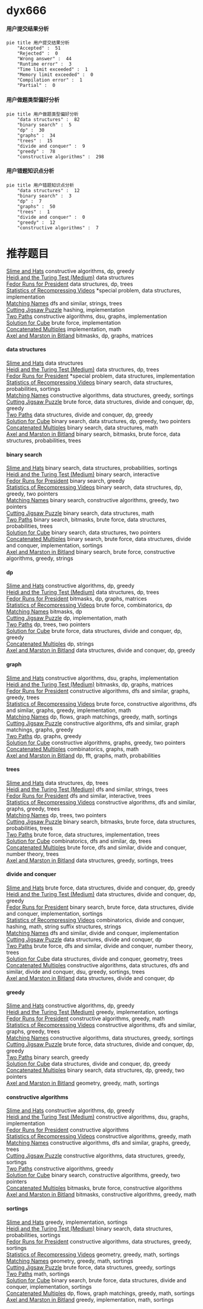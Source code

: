 # dyx666
<!-- tabs:start -->
#### **用户提交结果分析**

```mermaid
pie title 用户提交结果分析
    "Accepted" :  51
    "Rejected" :  0
    "Wrong answer" :  44
    "Runtime error" :  3
    "Time limit exceeded" :  1
    "Memory limit exceeded" :  0
    "Compilation error" :  1
    "Partial" :  0
```
#### **用户做题类型偏好分析**

```mermaid
pie title 用户做题类型偏好分析
    "data structures" :  82
    "binary search" :  5
    "dp" :  30
    "graphs" :  34
    "trees" :  15
    "divide and conquer" :  9
    "greedy" :  78
    "constructive algorithms" :  298
```
#### **用户错题知识点分析**

```mermaid
pie title 用户错题知识点分析
    "data structures" :  12
    "binary search" :  3
    "dp" :  7
    "graphs" :  50
    "trees" :  1
    "divide and conquer" :  0
    "greedy" :  12
    "constructive algorithms" :  7
```
<!-- tabs:end -->
# 推荐题目
[Slime and Hats](http://codeforces.com/problemset/problem/1349/E)		constructive algorithms,
                        dp,
                        greedy		  
[Heidi and the Turing Test (Medium)](http://codeforces.com/problemset/problem/1184/C2)		data structures		  
[Fedor Runs for President](http://codeforces.com/problemset/problem/1179/D)		data structures,
                        dp,
                        trees		  
[Statistics of Recompressing Videos](http://codeforces.com/problemset/problem/523/D)		*special problem,
                        data structures,
                        implementation		  
[Matching Names](http://codeforces.com/problemset/problem/566/A)		dfs and similar,
                        strings,
                        trees		  
[Cutting Jigsaw Puzzle](http://codeforces.com/problemset/problem/54/B)		hashing,
                        implementation		  
[Two Paths](http://codeforces.com/problemset/problem/36/E)		constructive algorithms,
                        dsu,
                        graphs,
                        implementation		  
[Solution for Cube](http://codeforces.com/problemset/problem/887/C)		brute force,
                        implementation		  
[Concatenated Multiples](http://codeforces.com/problemset/problem/1029/D)		implementation,
                        math		  
[Axel and Marston in Bitland](https://codeforces.com/contest/781/problem/D)		bitmasks,
                        dp,
                        graphs,
                        matrices		  
<!-- tabs:start -->
#### **data structures**
[Slime and Hats](http://codeforces.com/problemset/problem/1184/C2)		data structures		  
[Heidi and the Turing Test (Medium)](http://codeforces.com/problemset/problem/1179/D)		data structures,
                        dp,
                        trees		  
[Fedor Runs for President](http://codeforces.com/problemset/problem/523/D)		*special problem,
                        data structures,
                        implementation		  
[Statistics of Recompressing Videos](http://codeforces.com/problemset/problem/138/C)		binary search,
                        data structures,
                        probabilities,
                        sortings		  
[Matching Names](http://codeforces.com/problemset/problem/1348/B)		constructive algorithms,
                        data structures,
                        greedy,
                        sortings		  
[Cutting Jigsaw Puzzle](http://codeforces.com/problemset/problem/1155/D)		brute force,
                        data structures,
                        divide and conquer,
                        dp,
                        greedy		  
[Two Paths](http://codeforces.com/problemset/problem/1442/D)		data structures,
                        divide and conquer,
                        dp,
                        greedy		  
[Solution for Cube](http://codeforces.com/problemset/problem/1492/C)		binary search,
                        data structures,
                        dp,
                        greedy,
                        two pointers		  
[Concatenated Multiples](http://codeforces.com/problemset/problem/1490/G)		binary search,
                        data structures,
                        math		  
[Axel and Marston in Bitland](http://codeforces.com/problemset/problem/1479/D)		binary search,
                        bitmasks,
                        brute force,
                        data structures,
                        probabilities,
                        trees		  
#### **binary search**
[Slime and Hats](http://codeforces.com/problemset/problem/138/C)		binary search,
                        data structures,
                        probabilities,
                        sortings		  
[Heidi and the Turing Test (Medium)](http://codeforces.com/problemset/problem/1010/B)		binary search,
                        interactive		  
[Fedor Runs for President](http://codeforces.com/problemset/problem/1168/A)		binary search,
                        greedy		  
[Statistics of Recompressing Videos](http://codeforces.com/problemset/problem/1492/C)		binary search,
                        data structures,
                        dp,
                        greedy,
                        two pointers		  
[Matching Names](http://codeforces.com/problemset/problem/1463/D)		binary search,
                        constructive algorithms,
                        greedy,
                        two pointers		  
[Cutting Jigsaw Puzzle](http://codeforces.com/problemset/problem/1490/G)		binary search,
                        data structures,
                        math		  
[Two Paths](http://codeforces.com/problemset/problem/1479/D)		binary search,
                        bitmasks,
                        brute force,
                        data structures,
                        probabilities,
                        trees		  
[Solution for Cube](http://codeforces.com/problemset/problem/1436/E)		binary search,
                        data structures,
                        two pointers		  
[Concatenated Multiples](http://codeforces.com/problemset/problem/1461/D)		binary search,
                        brute force,
                        data structures,
                        divide and conquer,
                        implementation,
                        sortings		  
[Axel and Marston in Bitland](http://codeforces.com/problemset/problem/1493/C)		binary search,
                        brute force,
                        constructive algorithms,
                        greedy,
                        strings		  
#### **dp**
[Slime and Hats](http://codeforces.com/problemset/problem/1349/E)		constructive algorithms,
                        dp,
                        greedy		  
[Heidi and the Turing Test (Medium)](http://codeforces.com/problemset/problem/1179/D)		data structures,
                        dp,
                        trees		  
[Fedor Runs for President](https://codeforces.com/contest/781/problem/D)		bitmasks,
                        dp,
                        graphs,
                        matrices		  
[Statistics of Recompressing Videos](https://codeforces.com/contest/259/problem/D)		brute force,
                        combinatorics,
                        dp		  
[Matching Names](http://codeforces.com/problemset/problem/1103/D)		bitmasks,
                        dp		  
[Cutting Jigsaw Puzzle](http://codeforces.com/problemset/problem/375/E)		dp,
                        implementation,
                        math		  
[Two Paths](http://codeforces.com/problemset/problem/581/F)		dp,
                        trees,
                        two pointers		  
[Solution for Cube](http://codeforces.com/problemset/problem/1155/D)		brute force,
                        data structures,
                        divide and conquer,
                        dp,
                        greedy		  
[Concatenated Multiples](http://codeforces.com/problemset/problem/1446/B)		dp,
                        strings		  
[Axel and Marston in Bitland](http://codeforces.com/problemset/problem/1442/D)		data structures,
                        divide and conquer,
                        dp,
                        greedy		  
#### **graph**
[Slime and Hats](http://codeforces.com/problemset/problem/36/E)		constructive algorithms,
                        dsu,
                        graphs,
                        implementation		  
[Heidi and the Turing Test (Medium)](https://codeforces.com/contest/781/problem/D)		bitmasks,
                        dp,
                        graphs,
                        matrices		  
[Fedor Runs for President](http://codeforces.com/problemset/problem/1391/E)		constructive algorithms,
                        dfs and similar,
                        graphs,
                        greedy,
                        trees		  
[Statistics of Recompressing Videos](http://codeforces.com/problemset/problem/1487/C)		brute force,
                        constructive algorithms,
                        dfs and similar,
                        graphs,
                        greedy,
                        implementation,
                        math		  
[Matching Names](http://codeforces.com/problemset/problem/1437/C)		dp,
                        flows,
                        graph matchings,
                        greedy,
                        math,
                        sortings		  
[Cutting Jigsaw Puzzle](http://codeforces.com/problemset/problem/1470/D)		constructive algorithms,
                        dfs and similar,
                        graph matchings,
                        graphs,
                        greedy		  
[Two Paths](http://codeforces.com/problemset/problem/1476/C)		dp,
                        graphs,
                        greedy		  
[Solution for Cube](http://codeforces.com/problemset/problem/1304/D)		constructive algorithms,
                        graphs,
                        greedy,
                        two pointers		  
[Concatenated Multiples](http://codeforces.com/problemset/problem/1475/C)		combinatorics,
                        graphs,
                        math		  
[Axel and Marston in Bitland](http://codeforces.com/problemset/problem/553/E)		dp,
                        fft,
                        graphs,
                        math,
                        probabilities		  
#### **trees**
[Slime and Hats](http://codeforces.com/problemset/problem/1179/D)		data structures,
                        dp,
                        trees		  
[Heidi and the Turing Test (Medium)](http://codeforces.com/problemset/problem/566/A)		dfs and similar,
                        strings,
                        trees		  
[Fedor Runs for President](http://codeforces.com/problemset/problem/1044/B)		dfs and similar,
                        interactive,
                        trees		  
[Statistics of Recompressing Videos](http://codeforces.com/problemset/problem/1391/E)		constructive algorithms,
                        dfs and similar,
                        graphs,
                        greedy,
                        trees		  
[Matching Names](http://codeforces.com/problemset/problem/581/F)		dp,
                        trees,
                        two pointers		  
[Cutting Jigsaw Puzzle](http://codeforces.com/problemset/problem/1479/D)		binary search,
                        bitmasks,
                        brute force,
                        data structures,
                        probabilities,
                        trees		  
[Two Paths](http://codeforces.com/problemset/problem/1511/C)		brute force,
                        data structures,
                        implementation,
                        trees		  
[Solution for Cube](http://codeforces.com/problemset/problem/1499/F)		combinatorics,
                        dfs and similar,
                        dp,
                        trees		  
[Concatenated Multiples](http://codeforces.com/problemset/problem/1491/E)		brute force,
                        dfs and similar,
                        divide and conquer,
                        number theory,
                        trees		  
[Axel and Marston in Bitland](http://codeforces.com/problemset/problem/1466/D)		data structures,
                        greedy,
                        sortings,
                        trees		  
#### **divide and conquer**
[Slime and Hats](http://codeforces.com/problemset/problem/1155/D)		brute force,
                        data structures,
                        divide and conquer,
                        dp,
                        greedy		  
[Heidi and the Turing Test (Medium)](http://codeforces.com/problemset/problem/1442/D)		data structures,
                        divide and conquer,
                        dp,
                        greedy		  
[Fedor Runs for President](http://codeforces.com/problemset/problem/1461/D)		binary search,
                        brute force,
                        data structures,
                        divide and conquer,
                        implementation,
                        sortings		  
[Statistics of Recompressing Videos](http://codeforces.com/problemset/problem/1466/G)		combinatorics,
                        divide and conquer,
                        hashing,
                        math,
                        string suffix structures,
                        strings		  
[Matching Names](http://codeforces.com/problemset/problem/1490/D)		dfs and similar,
                        divide and conquer,
                        implementation		  
[Cutting Jigsaw Puzzle](https://codeforces.com/contest/1483/problem/C)		data structures,
                        divide and conquer,
                        dp		  
[Two Paths](http://codeforces.com/problemset/problem/1491/E)		brute force,
                        dfs and similar,
                        divide and conquer,
                        number theory,
                        trees		  
[Solution for Cube](http://codeforces.com/problemset/problem/1303/G)		data structures,
                        divide and conquer,
                        geometry,
                        trees		  
[Concatenated Multiples](http://codeforces.com/problemset/problem/1494/D)		constructive algorithms,
                        data structures,
                        dfs and similar,
                        divide and conquer,
                        dsu,
                        greedy,
                        sortings,
                        trees		  
[Axel and Marston in Bitland](http://codeforces.com/problemset/problem/1482/E)		data structures,
                        divide and conquer,
                        dp		  
#### **greedy**
[Slime and Hats](http://codeforces.com/problemset/problem/1349/E)		constructive algorithms,
                        dp,
                        greedy		  
[Heidi and the Turing Test (Medium)](http://codeforces.com/problemset/problem/16/B)		greedy,
                        implementation,
                        sortings		  
[Fedor Runs for President](http://codeforces.com/problemset/problem/1054/G)		constructive algorithms,
                        greedy,
                        math		  
[Statistics of Recompressing Videos](http://codeforces.com/problemset/problem/1391/E)		constructive algorithms,
                        dfs and similar,
                        graphs,
                        greedy,
                        trees		  
[Matching Names](http://codeforces.com/problemset/problem/1348/B)		constructive algorithms,
                        data structures,
                        greedy,
                        sortings		  
[Cutting Jigsaw Puzzle](http://codeforces.com/problemset/problem/1155/D)		brute force,
                        data structures,
                        divide and conquer,
                        dp,
                        greedy		  
[Two Paths](http://codeforces.com/problemset/problem/1168/A)		binary search,
                        greedy		  
[Solution for Cube](http://codeforces.com/problemset/problem/1442/D)		data structures,
                        divide and conquer,
                        dp,
                        greedy		  
[Concatenated Multiples](http://codeforces.com/problemset/problem/1492/C)		binary search,
                        data structures,
                        dp,
                        greedy,
                        two pointers		  
[Axel and Marston in Bitland](https://codeforces.com/contest/1496/problem/C)		geometry,
                        greedy,
                        math,
                        sortings		  
#### **constructive algorithms**
[Slime and Hats](http://codeforces.com/problemset/problem/1349/E)		constructive algorithms,
                        dp,
                        greedy		  
[Heidi and the Turing Test (Medium)](http://codeforces.com/problemset/problem/36/E)		constructive algorithms,
                        dsu,
                        graphs,
                        implementation		  
[Fedor Runs for President](http://codeforces.com/problemset/problem/398/C)		constructive algorithms		  
[Statistics of Recompressing Videos](http://codeforces.com/problemset/problem/1054/G)		constructive algorithms,
                        greedy,
                        math		  
[Matching Names](http://codeforces.com/problemset/problem/1391/E)		constructive algorithms,
                        dfs and similar,
                        graphs,
                        greedy,
                        trees		  
[Cutting Jigsaw Puzzle](http://codeforces.com/problemset/problem/1348/B)		constructive algorithms,
                        data structures,
                        greedy,
                        sortings		  
[Two Paths](http://codeforces.com/problemset/problem/1493/A)		constructive algorithms,
                        greedy		  
[Solution for Cube](http://codeforces.com/problemset/problem/1463/D)		binary search,
                        constructive algorithms,
                        greedy,
                        two pointers		  
[Concatenated Multiples](https://codeforces.com/contest/1456/problem/B)		bitmasks,
                        brute force,
                        constructive algorithms		  
[Axel and Marston in Bitland](http://codeforces.com/problemset/problem/1492/D)		bitmasks,
                        constructive algorithms,
                        greedy,
                        math		  
#### **sortings**
[Slime and Hats](http://codeforces.com/problemset/problem/16/B)		greedy,
                        implementation,
                        sortings		  
[Heidi and the Turing Test (Medium)](http://codeforces.com/problemset/problem/138/C)		binary search,
                        data structures,
                        probabilities,
                        sortings		  
[Fedor Runs for President](http://codeforces.com/problemset/problem/1348/B)		constructive algorithms,
                        data structures,
                        greedy,
                        sortings		  
[Statistics of Recompressing Videos](https://codeforces.com/contest/1496/problem/C)		geometry,
                        greedy,
                        math,
                        sortings		  
[Matching Names](http://codeforces.com/problemset/problem/1495/A)		geometry,
                        greedy,
                        math,
                        sortings		  
[Cutting Jigsaw Puzzle](http://codeforces.com/problemset/problem/1497/A)		brute force,
                        data structures,
                        greedy,
                        sortings		  
[Two Paths](http://codeforces.com/problemset/problem/1427/A)		math,
                        sortings		  
[Solution for Cube](http://codeforces.com/problemset/problem/1461/D)		binary search,
                        brute force,
                        data structures,
                        divide and conquer,
                        implementation,
                        sortings		  
[Concatenated Multiples](http://codeforces.com/problemset/problem/1437/C)		dp,
                        flows,
                        graph matchings,
                        greedy,
                        math,
                        sortings		  
[Axel and Marston in Bitland](http://codeforces.com/problemset/problem/1473/A)		greedy,
                        implementation,
                        math,
                        sortings		  
<!-- tabs:end -->

